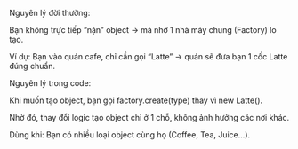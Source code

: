 Nguyên lý đời thường:

Bạn không trực tiếp “nặn” object → mà nhờ 1 nhà máy chung (Factory) lo tạo.

Ví dụ: Bạn vào quán cafe, chỉ cần gọi “Latte” → quán sẽ đưa bạn 1 cốc Latte đúng chuẩn.

Nguyên lý trong code:

Khi muốn tạo object, bạn gọi factory.create(type) thay vì new Latte().

Nhờ đó, thay đổi logic tạo object chỉ ở 1 chỗ, không ảnh hưởng các nơi khác.

Dùng khi: Bạn có nhiều loại object cùng họ (Coffee, Tea, Juice…).